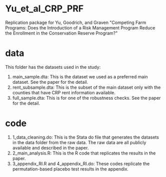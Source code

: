 # Yu_et_al_CRP_PRF
Replication package for Yu, Goodrich, and Graven "Competing Farm Programs: Does the Introduction of a Risk Management Program Reduce the Enrollment in the Conservation Reserve Program?"

# data
This folder has the datasets used in the study:
1. main_sample.dta: This is the dataset we used as a preferred main dataset. See the paper for the detail.
2. rent_subsample.dta: This is the subset of the main dataset only with the counties that have CRP rent information available.
3. full_sample.dta: This is for one of the robustness checks. See the paper for the detail.

# code
1. 1_data_cleaning.do: This is the Stata do file that generates the datasets in the data folder from the raw data. The raw data are all publicly available and described in the paper.
2. 2_main_analysis.R: This is the R code that replicates the results in the paper.
3. 3_appendix_RI.R and 4_appendix_RI.do: These codes replicate the permutation-based placebo test results in the appendix.
